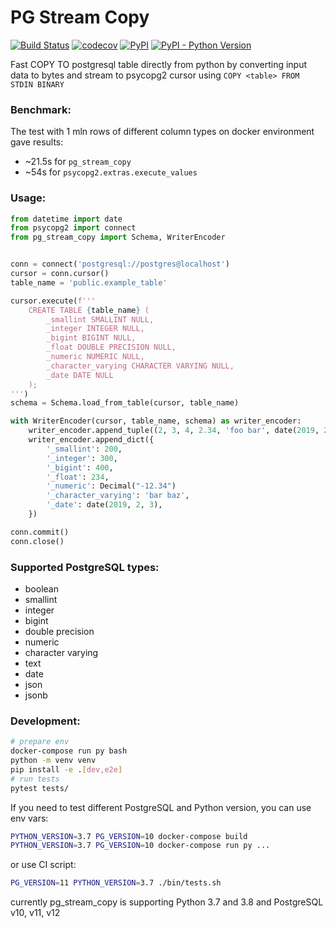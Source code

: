 # PG Stream Copy
[![Build Status](https://travis-ci.com/rtbhouse-apps/pg-stream-copy.svg?branch=master)](https://travis-ci.com/rtbhouse-apps/pg-stream-copy)
[![codecov](https://codecov.io/gh/rtbhouse-apps/pg-stream-copy/branch/master/graph/badge.svg)](https://codecov.io/gh/rtbhouse-apps/pg-stream-copy)
[![PyPI](https://img.shields.io/pypi/v/pg-stream-copy)](https://pypi.org/project/pg-stream-copy/)
[![PyPI - Python Version](https://img.shields.io/pypi/pyversions/pg-stream-copy)](https://pypi.org/project/pg-stream-copy/)

Fast COPY TO postgresql table directly from python by converting input data to bytes and stream to psycopg2 cursor using `COPY <table> FROM STDIN BINARY`

### Benchmark:
The test with 1 mln rows of different column types on docker environment gave results:
* ~21.5s for `pg_stream_copy`
* ~54s for `psycopg2.extras.execute_values`

### Usage:
```python
from datetime import date
from psycopg2 import connect
from pg_stream_copy import Schema, WriterEncoder


conn = connect('postgresql://postgres@localhost')
cursor = conn.cursor()
table_name = 'public.example_table'

cursor.execute(f'''
    CREATE TABLE {table_name} (
        _smallint SMALLINT NULL,
        _integer INTEGER NULL,
        _bigint BIGINT NULL,
        _float DOUBLE PRECISION NULL,
        _numeric NUMERIC NULL,
        _character_varying CHARACTER VARYING NULL,
        _date DATE NULL
    );
''')
schema = Schema.load_from_table(cursor, table_name)

with WriterEncoder(cursor, table_name, schema) as writer_encoder:
    writer_encoder.append_tuple((2, 3, 4, 2.34, 'foo bar', date(2019, 2, 1)))
    writer_encoder.append_dict({
        '_smallint': 200,
        '_integer': 300,
        '_bigint': 400,
        '_float': 234,
        '_numeric': Decimal("-12.34")
        '_character_varying': 'bar baz',
        '_date': date(2019, 2, 3),
    })

conn.commit()
conn.close()

```

### Supported PostgreSQL types:
* boolean
* smallint
* integer
* bigint
* double precision
* numeric
* character varying
* text
* date
* json
* jsonb


### Development:
```bash
# prepare env
docker-compose run py bash
python -m venv venv
pip install -e .[dev,e2e]
# run tests
pytest tests/
```
If you need to test different PostgreSQL and Python version, you can use env vars:
```bash
PYTHON_VERSION=3.7 PG_VERSION=10 docker-compose build
PYTHON_VERSION=3.7 PG_VERSION=10 docker-compose run py ...
```
or use CI script:
```bash
PG_VERSION=11 PYTHON_VERSION=3.7 ./bin/tests.sh
```
currently pg_stream_copy is supporting Python 3.7 and 3.8 and PostgreSQL v10, v11, v12
